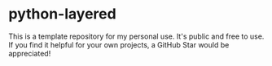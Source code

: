 # python-layered
This is a template repository for my personal use. It's public and free to use. If you find it helpful for your own projects, a GitHub Star would be appreciated!

